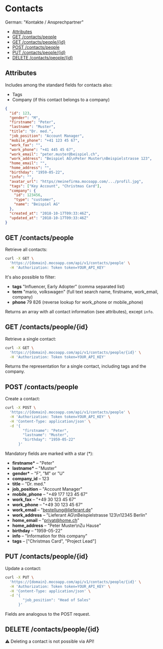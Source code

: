 # Contacts

German: "Kontakte / Ansprechpartner"

<!-- TOC -->

- [Attributes](#attributes)
- [GET /contacts/people](#get-contactspeople)
- [GET /contacts/people/{id}](#get-contactspeopleid)
- [POST /contacts/people](#post-contactspeople)
- [PUT /contacts/people/{id}](#put-contactspeopleid)
- [DELETE /contacts/people/{id}](#delete-contactspeopleid)

<!-- /TOC -->

## Attributes

Includes among the standard fields for contacts also:

- Tags
- Company (if this contact belongs to a company)

```json
{
  "id": 123,
  "gender": "M",
  "firstname": "Peter",
  "lastname": "Muster",
  "title": "Dr. med.",
  "job_position": "Account Manager",
  "mobile_phone": "+41 123 45 67",
  "work_fax": "",
  "work_phone": "+41 445 45 67",
  "work_email": "peter.muster@beispiel.ch",
  "work_address": "Beispiel AG\nPeter Muster\nBeispielstrasse 123",
  "home_email": "",
  "home_address": "",
  "birthday": "1959-05-22",
  "info": "",
  "avatar_url": "https//meinefirma.mocoapp.com/.../profil.jpg",
  "tags": ["Key Account", "Christmas Card"],
  "company": {
    "id": 123456,
    "type": "customer",
    "name": "Beispiel AG"
  },
  "created_at": "2018-10-17T09:33:46Z",
  "updated_at": "2018-10-17T09:33:46Z"
}
```

## GET /contacts/people

Retrieve all contacts:

```bash
curl -X GET \
  'https://{domain}.mocoapp.com/api/v1/contacts/people' \
  -H 'Authorization: Token token=YOUR_API_KEY'
```

It's also possible to filter:

- **tags** "Influencer, Early Adopter" (comma separated list)
- **term** "mario, volkswagen" (full text search name, firstname, work_email, company)
- **phone** 79 826 (reverse lookup for work_phone or mobile_phone)

Returns an array with all contact information (see attributes), except `info`.

## GET /contacts/people/{id}

Retrieve a single contact:

```bash
curl -X GET \
  'https://{domain}.mocoapp.com/api/v1/contacts/people/{id}' \
  -H 'Authorization: Token token=YOUR_API_KEY'
```

Returns the representation for a single contact, including tags and the company.

## POST /contacts/people

Create a contact:

```bash
curl -X POST \
  'https://{domain}.mocoapp.com/api/v1/contacts/people' \
  -H 'Authorization: Token token=YOUR_API_KEY' \
  -H 'Content-Type: application/json' \
  -d '{
        "firstname": "Peter",
        "lastname": "Muster",
        "birthday": "1959-05-22"
      }'
```

Mandatory fields are marked with a star (\*):

- **firstname\*** – "Peter"
- **lastname\*** – "Muster"
- **gender\*** – "F", "M" or "U"
- **company_id** – 123
- **title** – "Dr. med."
- **job_position** – "Account Manager"
- **mobile_phone** – "+49 177 123 45 67"
- **work_fax** – "+49 30 123 45 67"
- **work_phone** – "+49 30 123 45 67"
- **work_email** – "bestellung@lieferant.de"
- **work_address** – "Lieferant AG\nBeispielstrasse 123\n12345 Berlin"
- **home_email** – "privat@home.ch"
- **home_address** – "Peter Muster\nZu Hause"
- **birthday** – "1959-05-22"
- **info** – "Information for this company"
- **tags** – ["Christmas Card", "Project Lead"]

## PUT /contacts/people/{id}

Update a contact:

```bash
curl -X PUT \
  'https://{domain}.mocoapp.com/api/v1/contacts/people/{id}' \
  -H 'Authorization: Token token=YOUR_API_KEY' \
  -H 'Content-Type: application/json' \
  -d '{
        "job_position": "Head of Sales"
      }'
```

Fields are analogous to the POST request.

## DELETE /contacts/people/{id}

⚠ Deleting a contact is not possible via API!
